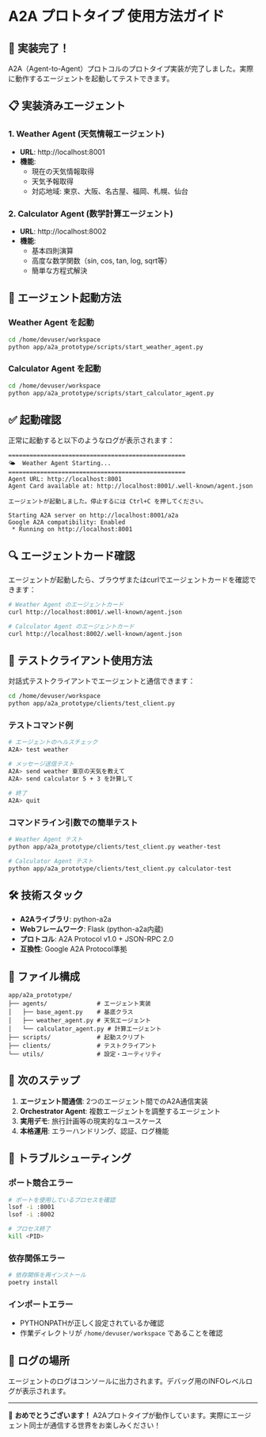 # A2A プロトタイプ 使用方法ガイド

## 🎉 実装完了！

A2A（Agent-to-Agent）プロトコルのプロトタイプ実装が完了しました。実際に動作するエージェントを起動してテストできます。

## 📋 実装済みエージェント

### 1. Weather Agent (天気情報エージェント)
- **URL**: http://localhost:8001
- **機能**: 
  - 現在の天気情報取得
  - 天気予報取得
  - 対応地域: 東京、大阪、名古屋、福岡、札幌、仙台

### 2. Calculator Agent (数学計算エージェント)  
- **URL**: http://localhost:8002
- **機能**:
  - 基本四則演算
  - 高度な数学関数（sin, cos, tan, log, sqrt等）
  - 簡単な方程式解決

## 🚀 エージェント起動方法

### Weather Agent を起動
```bash
cd /home/devuser/workspace
python app/a2a_prototype/scripts/start_weather_agent.py
```

### Calculator Agent を起動
```bash
cd /home/devuser/workspace  
python app/a2a_prototype/scripts/start_calculator_agent.py
```

## ✅ 起動確認

正常に起動すると以下のようなログが表示されます：

```
==================================================
🌤️  Weather Agent Starting...
==================================================
Agent URL: http://localhost:8001
Agent Card available at: http://localhost:8001/.well-known/agent.json

エージェントが起動しました。停止するには Ctrl+C を押してください。

Starting A2A server on http://localhost:8001/a2a
Google A2A compatibility: Enabled
 * Running on http://localhost:8001
```

## 🔍 エージェントカード確認

エージェントが起動したら、ブラウザまたはcurlでエージェントカードを確認できます：

```bash
# Weather Agent のエージェントカード
curl http://localhost:8001/.well-known/agent.json

# Calculator Agent のエージェントカード  
curl http://localhost:8002/.well-known/agent.json
```

## 🧪 テストクライアント使用方法

対話式テストクライアントでエージェントと通信できます：

```bash
cd /home/devuser/workspace
python app/a2a_prototype/clients/test_client.py
```

### テストコマンド例

```bash
# エージェントのヘルスチェック
A2A> test weather

# メッセージ送信テスト
A2A> send weather 東京の天気を教えて
A2A> send calculator 5 + 3 を計算して

# 終了
A2A> quit
```

### コマンドライン引数での簡単テスト

```bash
# Weather Agent テスト
python app/a2a_prototype/clients/test_client.py weather-test

# Calculator Agent テスト
python app/a2a_prototype/clients/test_client.py calculator-test
```

## 🛠️ 技術スタック

- **A2Aライブラリ**: python-a2a
- **Webフレームワーク**: Flask (python-a2a内蔵)
- **プロトコル**: A2A Protocol v1.0 + JSON-RPC 2.0
- **互換性**: Google A2A Protocol準拠

## 📁 ファイル構成

```
app/a2a_prototype/
├── agents/              # エージェント実装
│   ├── base_agent.py    # 基底クラス
│   ├── weather_agent.py # 天気エージェント
│   └── calculator_agent.py # 計算エージェント
├── scripts/             # 起動スクリプト
├── clients/             # テストクライアント
└── utils/               # 設定・ユーティリティ
```

## 🎯 次のステップ

1. **エージェント間通信**: 2つのエージェント間でのA2A通信実装
2. **Orchestrator Agent**: 複数エージェントを調整するエージェント
3. **実用デモ**: 旅行計画等の現実的なユースケース
4. **本格運用**: エラーハンドリング、認証、ログ機能

## 🐛 トラブルシューティング

### ポート競合エラー
```bash
# ポートを使用しているプロセスを確認
lsof -i :8001
lsof -i :8002

# プロセス終了
kill <PID>
```

### 依存関係エラー
```bash
# 依存関係を再インストール
poetry install
```

### インポートエラー
- PYTHONPATHが正しく設定されているか確認
- 作業ディレクトリが `/home/devuser/workspace` であることを確認

## 📝 ログの場所

エージェントのログはコンソールに出力されます。デバッグ用のINFOレベルログが表示されます。

---

🎉 **おめでとうございます！** A2Aプロトタイプが動作しています。実際にエージェント同士が通信する世界をお楽しみください！ 